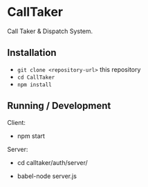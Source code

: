 # CallTaker
Call Taker &amp; Dispatch System.

## Installation

* `git clone <repository-url>` this repository
* `cd CallTaker`
* `npm install`

## Running / Development

Client: 

* npm start 

Server: 

* cd calltaker/auth/server/

* babel-node server.js